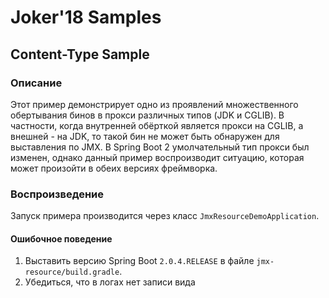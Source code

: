 # Joker'18 Samples
## Content-Type Sample
### Описание

Этот пример демонстрирует одно из проявлений множественного обертывания
бинов в прокси различных типов (JDK и CGLIB). В частности, когда
внутренней обёрткой является прокси на CGLIB, а внешней - на JDK, то
такой бин не может быть обнаружен для выставления по JMX.
В Spring Boot 2 умолчательный тип прокси был изменен, однако данный
пример воспроизводит ситуацию, которая может произойти в обеих версиях
фреймворка.

### Воспроизведение
Запуск примера производится через класс `JmxResourceDemoApplication`.
#### Ошибочное поведение

1. Выставить версию Spring Boot `2.0.4.RELEASE` в файле `jmx-resource/build.gradle`.
2. Убедиться, что в логах нет записи вида
